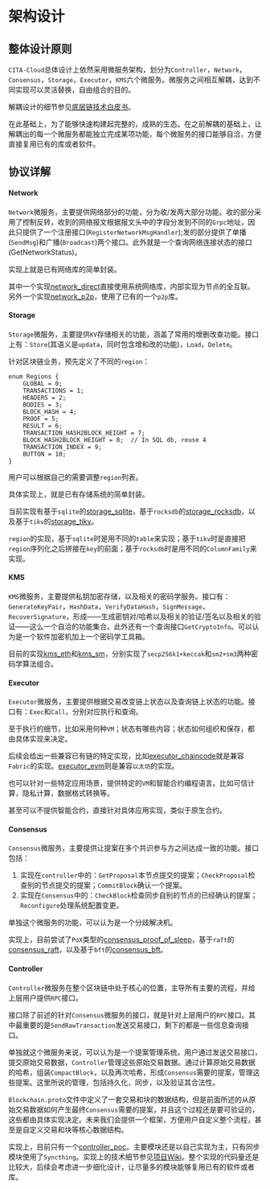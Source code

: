 # 架构设计

## 整体设计原则

`CITA-Cloud`总体设计上依然采用微服务架构，划分为`Controller`，`Network`，`Consensus`，`Storage`，`Executor`，`KMS`六个微服务。微服务之间相互解耦，达到不同实现可以灵活替换，自由组合的目的。

解耦设计的细节参见[底层链技术白皮书](https://talk.citahub.com/t/topic/1663)。

在此基础上，为了能够快速构建起完整的，成熟的生态。在之前解耦的基础上，让解耦出的每一个微服务都能独立完成某项功能，每个微服务的接口能够自洽，方便直接复用已有的库或者软件。

## 协议详解

#### Network

`Network`微服务，主要提供网络部分的功能，分为收/发两大部分功能。收的部分采用了控制反转，收到的网络报文根据报文头中的字段分发到不同的`Grpc`地址，因此只提供了一个注册接口(`RegisterNetworkMsgHandler`);发的部分提供了单播(`SendMsg`)和广播(`Broadcast`)两个接口。此外就是一个查询网络连接状态的接口(GetNetworkStatus)。

实现上就是已有网络库的简单封装。

其中一个实现[network_direct](https://github.com/cita-cloud/network_direct)直接使用系统网络库，内部实现为节点的全互联。另外一个实现[network_p2p](https://github.com/cita-cloud/network_p2p)，使用了已有的一个`p2p`库。

#### Storage

`Storage`微服务，主要提供`KV`存储相关的功能，涵盖了常用的增删改查功能。接口上有：`Store`(其语义是`updata`，同时包含增和改的功能)，`Load`，`Delete`。

针对区块链业务，预先定义了不同的`region`：

```
enum Regions {
    GLOBAL = 0;
    TRANSACTIONS = 1;
    HEADERS = 2;
    BODIES = 3;
    BLOCK_HASH = 4;
    PROOF = 5;
    RESULT = 6;
    TRANSACTION_HASH2BLOCK_HEIGHT = 7;
    BLOCK_HASH2BLOCK_HEIGHT = 8;  // In SQL db, reuse 4
    TRANSACTION_INDEX = 9;
    BUTTON = 10;
}
```

用户可以根据自己的需要调整`region`列表。

具体实现上，就是已有存储系统的简单封装。

当前实现有基于`sqlite`的[storage_sqlite](https://github.com/cita-cloud/storage_sqlite)，基于`rocksdb`的[storage_rocksdb](https://github.com/cita-cloud/storage_rocksdb)，以及基于`tikv`的[storage_tikv](https://github.com/cita-cloud/storage_tikv)。

`region`的实现，基于`sqlite`时是用不同的`table`来实现；基于`tikv`时是直接把`region`序列化之后拼接在`key`的前面；基于`rocksdb`时是用不同的`ColumnFamily`来实现。

#### KMS

`KMS`微服务，主要提供私钥加密存储，以及相关的密码学服务。接口有：`GenerateKeyPair`，`HashData`，`VerifyDataHash`，`SignMessage`，`RecoverSignature`，形成——生成密钥对/哈希以及相关的验证/签名以及相关的验证——这么一个自洽的功能集合。此外还有一个查询接口`GetCryptoInfo`。可以认为是一个软件加密机加上一个密码学工具箱。

目前的实现[kms_eth](https://github.com/cita-cloud/kms_eth)和[kms_sm](https://github.com/cita-cloud/kms_sm)，分别实现了`secp256k1+keccak`和`sm2+sm3`两种密码学算法组合。

#### Executor

`Executor`微服务，主要提供根据交易改变链上状态以及查询链上状态的功能。接口有：`Exec`和`Call`，分别对应执行和查询。

至于执行的细节，比如采用何种`VM`；状态有哪些内容；状态如何组织和保存，都由具体实现来决定。

后续会给出一些兼容已有链的特定实现，比如[executor_chaincode](https://github.com/cita-cloud/executor_chaincode)就是兼容`Fabric`的实现。[executor_evm](https://github.com/cita-cloud/executor_evm)则是兼容`以太坊`的实现。

也可以针对一些特定应用场景，提供特定的`VM`和智能合约编程语言。比如可信计算，隐私计算，数据格式转换等。

甚至可以不提供智能合约，直接针对具体应用实现，类似于原生合约。

#### Consensus

`Consensus`微服务，主要提供让提案在多个共识参与方之间达成一致的功能。接口包括：

1. 实现在`controller`中的：`GetProposal`本节点提交的提案；`CheckProposal`检查别的节点提交的提案；`CommitBlock`确认一个提案。
2. 实现在`Consensus`中的：`CheckBlock`检查同步自别的节点的已经确认的提案；`Reconfigure`处理系统配置变更。

单独这个微服务的功能，可以认为是一个分歧解决机。

实现上，目前尝试了`PoX`类型的[consensus_proof_of_sleep](https://github.com/cita-cloud/consensus_proof_of_sleep)，基于`raft`的[consensus_raft](https://github.com/cita-cloud/consensus_raft)，以及基于`bft`的[consensus_bft](https://github.com/cita-cloud/consensus_bft)。

#### Controller

`Controller`微服务在整个区块链中处于核心的位置，主导所有主要的流程，并给上层用户提供`RPC`接口。

接口除了前述的针对`Consensus`微服务的接口，就是针对上层用户的`RPC`接口。其中最重要的是`SendRawTransaction`发送交易接口，剩下的都是一些信息查询接口。

单独就这个微服务来说，可以认为是一个提案管理系统。用户通过发送交易接口，提交原始交易数据，`Controller`管理这些原始交易数据。通过计算原始交易数据的哈希，组装`CompactBlock`，以及再次哈希，形成`Consensus`需要的提案，管理这些提案。这里所说的管理，包括持久化，同步，以及验证其合法性。

`Blockchain.proto`文件中定义了一套交易和块的数据结构，但是前面所述的从原始交易数据如何产生最终`Consensus`需要的提案，并且这个过程还是要可验证的，这些都由具体实现决定。未来我们会提供一个框架，方便用户自定义整个流程，甚至是自定义交易和块等核心数据结构。

实现上，目前只有一个[controller_poc](https://github.com/cita-cloud/controller_poc)。主要模块还是以自己实现为主，只有同步模块使用了`Syncthing`。实现上的技术细节参见[项目Wiki](https://github.com/cita-cloud/controller_poc/wiki)。整个实现的代码量还是比较大，后续会考虑进一步细化设计，让尽量多的模块能够复用已有的软件或者库。
